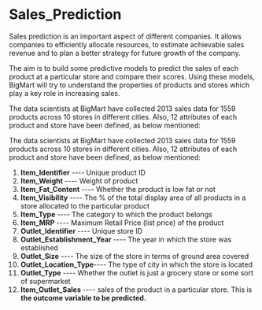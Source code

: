 # Sales_Prediction
Sales prediction is an important aspect of different companies. It allows companies to efficiently allocate resources, to estimate achievable sales revenue and to plan a better strategy for future growth of the company.

The aim is to build some predictive models to predict the sales of each product at a particular store and compare their scores. Using these models, BigMart will try to understand the properties of products and stores which play a key role in increasing sales.

The data scientists at BigMart have collected 2013 sales data for 1559 products across 10 stores in different cities. Also, 12 attributes of each product and store have been defined, as below mentioned:

The data scientists at BigMart have collected 2013 sales data for 1559 products across 10 stores in different cities. Also, 12 attributes of each product and store have been defined, as below mentioned:
1.   **Item_Identifier** ---- Unique product ID
2.   **Item_Weight** ---- Weight of product
3.   **Item_Fat_Content** ---- Whether the product is low fat or not
4.   **Item_Visibility** ---- The % of the total display area of all products in a store allocated to the particular product
5.   **Item_Type** ---- The category to which the product belongs
6.   **Item_MRP** ---- Maximum Retail Price (list price) of the product
7.   **Outlet_Identifier** ---- Unique store ID
8.   **Outlet_Establishment_Year** ---- The year in which the store was established
9.   **Outlet_Size** ---- The size of the store in terms of ground area covered
10.  **Outlet_Location_Type**---- The type of city in which the store is located
11.  **Outlet_Type** ---- Whether the outlet is just a grocery store or some sort of supermarket
12.  **Item_Outlet_Sales** ---- sales of the product in a particular store. This is **the outcome variable to be predicted.**

